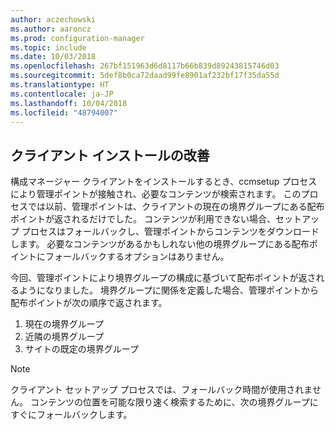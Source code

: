 ```yaml
---
author: aczechowski
ms.author: aaroncz
ms.prod: configuration-manager
ms.topic: include
ms.date: 10/03/2018
ms.openlocfilehash: 267bf151963d6d8117b66b839d89243815746d03
ms.sourcegitcommit: 5def8b0ca72daad99fe8901af232bf17f35da55d
ms.translationtype: HT
ms.contentlocale: ja-JP
ms.lasthandoff: 10/04/2018
ms.locfileid: "48794007"
---
```

## <a name="bkmk_ccmsetup"></a> クライアント インストールの改善
<!--1358840-->

構成マネージャー クライアントをインストールするとき、ccmsetup プロセスにより管理ポイントが接触され、必要なコンテンツが検索されます。 このプロセスでは以前、管理ポイントは、クライアントの現在の境界グループにある配布ポイントが返されるだけでした。 コンテンツが利用できない場合、セットアップ プロセスはフォールバックし、管理ポイントからコンテンツをダウンロードします。 必要なコンテンツがあるかもしれない他の境界グループにある配布ポイントにフォールバックするオプションはありません。 

今回、管理ポイントにより境界グループの構成に基づいて配布ポイントが返されるようになりました。 境界グループに関係を定義した場合、管理ポイントから配布ポイントが次の順序で返されます。
1. 現在の境界グループ  
2. 近隣の境界グループ  
3. サイトの既定の境界グループ  

> [!Note]  
> クライアント セットアップ プロセスでは、フォールバック時間が使用されません。 コンテンツの位置を可能な限り速く検索するために、次の境界グループにすぐにフォールバックします。  


